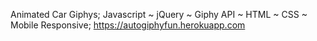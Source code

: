 Animated Car Giphys;
Javascript ~ jQuery ~ Giphy API ~ HTML ~ CSS ~ Mobile Responsive;
https://autogiphyfun.herokuapp.com
